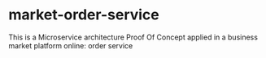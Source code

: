 # market-order-service
This is a Microservice architecture Proof Of Concept applied in a business market platform online: order service
